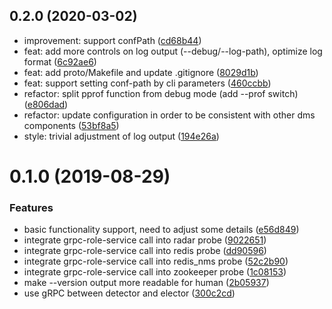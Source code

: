 ## 0.2.0 (2020-03-02)

* improvement: support confPath ([cd68b44](https://github.com/moooofly/dms-detector/commit/cd68b44))
* feat: add more controls on log output (--debug/--log-path), optimize log format ([6c92ae6](https://github.com/moooofly/dms-detector/commit/6c92ae6))
* feat: add proto/Makefile and update .gitignore ([8029d1b](https://github.com/moooofly/dms-detector/commit/8029d1b))
* feat: support setting conf-path by cli parameters ([460ccbb](https://github.com/moooofly/dms-detector/commit/460ccbb))
* refactor: split pprof function from debug mode (add --prof switch) ([e806dad](https://github.com/moooofly/dms-detector/commit/e806dad))
* refactor: update configuration in order to be consistent with other dms components ([53bf8a5](https://github.com/moooofly/dms-detector/commit/53bf8a5))
* style: trivial adjustment of log output ([194e26a](https://github.com/moooofly/dms-detector/commit/194e26a))



# 0.1.0 (2019-08-29)


### Features

* basic functionality support, need to adjust some details ([e56d849](https://github.com/moooofly/dms-detector/commit/e56d849))
* integrate grpc-role-service call into radar probe ([9022651](https://github.com/moooofly/dms-detector/commit/9022651))
* integrate grpc-role-service call into redis probe ([dd90596](https://github.com/moooofly/dms-detector/commit/dd90596))
* integrate grpc-role-service call into redis_nms probe ([52c2b90](https://github.com/moooofly/dms-detector/commit/52c2b90))
* integrate grpc-role-service call into zookeeper probe ([1c08153](https://github.com/moooofly/dms-detector/commit/1c08153))
* make --version output more readable for human ([2b05937](https://github.com/moooofly/dms-detector/commit/2b05937))
* use gRPC between detector and elector ([300c2cd](https://github.com/moooofly/dms-detector/commit/300c2cd))



